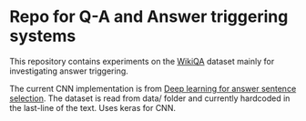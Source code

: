 # Repo for Q-A and Answer triggering systems
This repository contains experiments on the [WikiQA](https://www.microsoft.com/en-us/research/publication/wikiqa-a-challenge-dataset-for-open-domain-question-answering/) dataset
mainly for investigating answer triggering.

The current CNN implementation is from [Deep learning for answer sentence selection](https://arxiv.org/pdf/1412.1632.pdf).
The dataset is read from data/ folder and currently hardcoded in the last-line of the text.
Uses keras for CNN.

